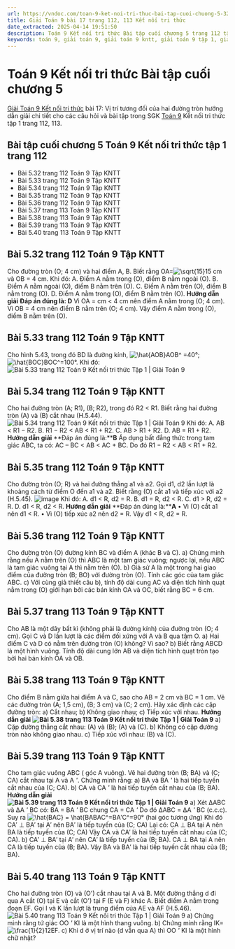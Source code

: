 ```yaml
---
url: https://vndoc.com/toan-9-ket-noi-tri-thuc-bai-tap-cuoi-chuong-5-321006
title: Giải Toán 9 bài 17 trang 112, 113 Kết nối tri thức
date_extracted: 2025-04-14 19:51:50
description: Toán 9 Kết nối tri thức Bài tập cuối chương 5 trang 112 tập 1 hướng dẫn giải chi tiết các câu hỏi và bài tập trong SGK Toán 9 Kết nối tri thức tập 1.
keywords: toán 9, giải toán 9, giải toán 9 kntt, giải toán 9 tập 1, giải toán 9 kết nối tri thức, toán 9 kết nối tri thức tập 1, Toán 9 Kết nối tri thức Bài tập cuối chương 5, giải Toán 9 Kết nối tri thức Bài tập cuối chương 5, Bài tập cuối chương 5 trang 112, toán 9 kết nối tri thức tập 1 trang 112, toán 9 kết nối tri thức tập 1 trang 113
---
```


# Toán 9 Kết nối tri thức Bài tập cuối chương 5
[Giải Toán 9 Kết nối tri thức](<https://vndoc.com/toan-9-ket-noi-tri-thuc>) bài 17: Vị trí tương đối của hai đường tròn hướng dẫn giải chi tiết cho các câu hỏi và bài tập trong SGK [Toán 9](<https://vndoc.com/toan-lop9>) Kết nối tri thức tập 1 trang 112, 113.
## Bài tập cuối chương 5 Toán 9 Kết nối tri thức tập 1 trang 112
  * Bài 5.32 trang 112 Toán 9 Tập KNTT
  * Bài 5.33 trang 112 Toán 9 Tập KNTT
  * Bài 5.34 trang 112 Toán 9 Tập KNTT
  * Bài 5.35 trang 112 Toán 9 Tập KNTT
  * Bài 5.36 trang 112 Toán 9 Tập KNTT
  * Bài 5.37 trang 113 Toán 9 Tập KNTT
  * Bài 5.38 trang 113 Toán 9 Tập KNTT
  * Bài 5.39 trang 113 Toán 9 Tập KNTT
  * Bài 5.40 trang 113 Toán 9 Tập KNTT

## **Bài 5.32 trang 112 Toán 9 Tập KNTT**
Cho đường tròn \(O; 4 cm\) và hai điểm A, B. Biết rằng OA=![\\sqrt{15}](https://i.vdoc.vn/data/image/blank.png)15 cm và OB = 4 cm. Khi đó:
A. Điểm A nằm trong \(O\), điểm B nằm ngoài \(O\).
B. Điểm A nằm ngoài \(O\), điểm B nằm trên \(O\).
C. Điểm A nằm trên \(O\), điểm B nằm trong \(O\).
D. Điểm A nằm trong \(O\), điểm B nằm trên \(O\).
**Hướng dẫn giải**
**Đáp án đúng là: D**
Vì OA = cm < 4 cm nên điểm A nằm trong \(O; 4 cm\).
Vì OB = 4 cm nên điểm B nằm trên \(O; 4 cm\).
Vậy điểm A nằm trong \(O\), điểm B nằm trên \(O\).
## **Bài 5.33 trang 112 Toán 9 Tập KNTT**
Cho hình 5.43, trong đó BD là đường kính, ![\\hat{AOB}](https://i.vdoc.vn/data/image/blank.png)AOB^ =40°; ![\\hat{BOC}](https://i.vdoc.vn/data/image/blank.png)BOC^=100°.
Khi đó:
![Bài 5.33 trang 112 Toán 9 Kết nối tri thức Tập 1 | Giải Toán 9](https://i.vdoc.vn/data/image/2024/05/29/bai-5-33-trang-112-toan-lop-9-tap-1-1.png)
## **Bài 5.34 trang 112 Toán 9 Tập KNTT**
Cho hai đường tròn \(A; R1\), \(B; R2\), trong đó R2 < R1. Biết rằng hai đường tròn \(A\) và \(B\) cắt nhau \(H.5.44\).
![Bài 5.34 trang 112 Toán 9 Kết nối tri thức Tập 1 | Giải Toán 9](https://i.vdoc.vn/data/image/2024/05/29/bai-5-34-trang-112-toan-lop-9-tap-1.png)
Khi đó:
A. AB < R1 − R2.
B. R1 − R2 < AB < R1 + R2.
C. AB > R1 + R2.
D. AB = R1 + R2.
**Hướng dẫn giải**
**Đáp án đúng là:****B**
Áp dụng bất đẳng thức trong tam giác ABC, ta có:
AC – BC < AB < AC + BC.
Do đó R1 − R2 < AB < R1 + R2.
## **Bài 5.35 trang 112 Toán 9 Tập KNTT**
Cho đường tròn \(O; R\) và hai đường thẳng a1 và a2. Gọi d1, d2 lần lượt là khoảng cách từ điểm O đến a1 và a2. Biết rằng \(O\) cắt a1 và tiếp xúc với a2 \(H.5.45\).
![image](https://i.vdoc.vn/data/image/2024/05/29/bai-5-35-trang-112-toan-lop-9-tap-1.png)
Khi đó:
A. d1 < R, d2 = R.
B. d1 = R, d2 < R.
C. d1 > R, d2 = R.
D. d1 < R, d2 < R.
**Hướng dẫn giải**
**Đáp án đúng là:****A**
• Vì \(O\) cắt a1 nên d1 < R.
• Vì \(O\) tiếp xúc a2 nên d2 = R.
Vậy d1 < R, d2 = R.
## **Bài 5.36 trang 112 Toán 9 Tập KNTT**
Cho đường tròn \(O\) đường kính BC và điểm A \(khác B và C\).
a\) Chứng minh rằng nếu A nằm trên \(O\) thì ABC là một tam giác vuông; ngược lại, nếu ABC là tam giác vuông tại A thì nằm trên \(O\).
b\) Giả sử A là một trong hai giao điểm của đường tròn \(B; BO\) với đường tròn \(O\). Tính các góc của tam giác ABC.
c\) Với cùng giả thiết câu b\), tính độ dài cung AC và diện tích hình quạt nằm trong \(O\) giới hạn bởi các bán kính OA và OC, biết rằng BC = 6 cm.
## **Bài 5.37 trang 113 Toán 9 Tập KNTT**
Cho AB là một dây bất kì \(không phải là đường kính\) của đường tròn \(O; 4 cm\). Gọi C và D lần lượt là các điểm đối xứng với A và B qua tâm O.
a\) Hai điểm C và D có nằm trên đường tròn \(O\) không? Vì sao?
b\) Biết rằng ABCD là một hình vuông. Tính độ dài cung lớn AB và diện tích hình quạt tròn tạo bởi hai bán kính OA và OB.
## **Bài 5.38 trang 113 Toán 9 Tập KNTT**
Cho điểm B nằm giữa hai điểm A và C, sao cho AB = 2 cm và BC = 1 cm. Vẽ các đường tròn \(A; 1,5 cm\), \(B; 3 cm\) và \(C; 2 cm\). Hãy xác định các cặp đường tròn:
a\) Cắt nhau;
b\) Không giao nhau;
c\) Tiếp xúc với nhau.
**Hướng dẫn giải**
**![Bài 5.38 trang 113 Toán 9 Kết nối tri thức Tập 1 | Giải Toán 9](https://i.vdoc.vn/data/image/2024/05/29/bai-5-38-trang-113-toan-lop-9-tap-1.png)**
a\) Cặp đường thẳng cắt nhau: \(A\) và \(B\); \(A\) và \(C\).
b\) Không có cặp đường tròn nào không giao nhau.
c\) Tiếp xúc với nhau: \(B\) và \(C\).
## **Bài 5.39 trang 113 Toán 9 Tập KNTT**
Cho tam giác vuông ABC \( góc A vuông\). Vẽ hai đường tròn \(B; BA\) và \(C; CA\) cắt nhau tại A và A _'_. Chứng minh rằng:
a\) BA và BA _'_ là hai tiếp tuyến cắt nhau của \(C; CA\).
b\) CA và CA _'_ là hai tiếp tuyến cắt nhau của \(B; BA\).
**Hướng dẫn giải**
**![Bài 5.39 trang 113 Toán 9 Kết nối tri thức Tập 1 | Giải Toán 9](https://i.vdoc.vn/data/image/2024/05/29/bai-5-39-trang-113-toan-lop-9-tap-1.png)**
a\) Xét ΔABC và ΔA _'_ BC có:
BA = BA _'_
BC chung
CA = CA _'_
Do đó ΔABC = ΔA _'_ BC \(c.c.c\).
Suy ra ![\\hat{BAC} = \\hat{BA](https://i.vdoc.vn/data/image/blank.png)BAC^=BA′C^=90° \(hai góc tương ứng\)
Khi đó CA′ ⊥ BA′ tại A′ nên BA′ là tiếp tuyến của \(C; CA\)
Lại có: CA ⊥ BA tại A nên BA là tiếp tuyến của \(C; CA\)
Vậy CA và CA′ là hai tiếp tuyến cắt nhau của \(C; CA\).
b\) CA′ ⊥ BA′ tại A′ nên CA′ là tiếp tuyến của \(B; BA\).
CA ⊥ BA tại A nên CA là tiếp tuyến của \(B; BA\).
Vậy BA và BA′ là hai tiếp tuyến cắt nhau của \(B; BA\).
## **Bài 5.40 trang 113 Toán 9 Tập KNTT**
Cho hai đường tròn \(O\) và \(O'\) cắt nhau tại A và B. Một đường thẳng d đi qua A cắt \(O\) tại E và cắt \(O'\) tại F \(E và F\) khác A. Biết điểm A nằm trong đoạn EF. Gọi I và K lần lượt là trung điểm của AE và AF \(H.5.46\).
![Bài 5.40 trang 113 Toán 9 Kết nối tri thức Tập 1 | Giải Toán 9](https://i.vdoc.vn/data/image/2024/05/29/bai-5-40-trang-113-toan-lop-9-tap-1.png)
a\) Chứng minh rằng tứ giác OO _'_ KI là một hình thang vuông.
b\) Chứng minh rằng IK=![\\frac{1}{2}](https://i.vdoc.vn/data/image/blank.png)12EF.
c\) Khi d ở vị trí nào \(d vẫn qua A\) thì OO _'_ KI là một hình chữ nhật?
